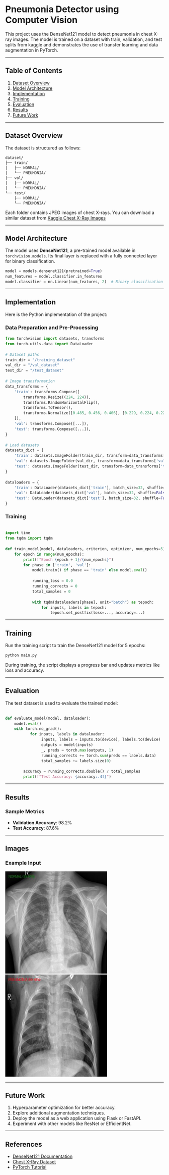 # Pneumonia Detector using Computer Vision 

This project uses the DenseNet121 model to detect pneumonia in chest X-ray images. The model is trained on a dataset with train, validation, and test splits from kaggle and demonstrates the use of transfer learning and data augmentation in PyTorch.

---

## Table of Contents
1. [Dataset Overview](#dataset-overview)
2. [Model Architecture](#model-architecture)
3. [Implementation](#implementation)
4. [Training](#training)
5. [Evaluation](#evaluation)
6. [Results](#results)
7. [Future Work](#future-work)

---

## Dataset Overview
The dataset is structured as follows:
```
dataset/
├── train/
│   ├── NORMAL/
│   └── PNEUMONIA/
├── val/
│   ├── NORMAL/
│   └── PNEUMONIA/
└── test/
    ├── NORMAL/
    └── PNEUMONIA/
```
Each folder contains JPEG images of chest X-rays. 
You can download a similar dataset from [Kaggle Chest X-Ray Images](https://www.kaggle.com/datasets/paultimothymooney/chest-xray-pneumonia/data)

---

## Model Architecture

The model uses **DenseNet121**, a pre-trained model available in `torchvision.models`. Its final layer is replaced with a fully connected layer for binary classification.

```python
model = models.densenet121(pretrained=True)
num_features = model.classifier.in_features
model.classifier = nn.Linear(num_features, 2)  # Binary classification (NORMAL vs PNEUMONIA)
```

---

## Implementation

Here is the Python implementation of the project:

### Data Preparation and Pre-Processing

```python
from torchvision import datasets, transforms
from torch.utils.data import DataLoader

# Dataset paths
train_dir = "/training_dataset"
val_dir = "/val_dataset"
test_dir = "/test_dataset"

# Image transformation
data_transforms = {
    'train': transforms.Compose([
        transforms.Resize((224, 224)),
        transforms.RandomHorizontalFlip(),
        transforms.ToTensor(),
        transforms.Normalize([0.485, 0.456, 0.406], [0.229, 0.224, 0.225])
    ]),
    'val': transforms.Compose([...]),  
    'test': transforms.Compose([...]), 
}

# Load datasets
datasets_dict = {
    'train': datasets.ImageFolder(train_dir, transform=data_transforms['train']),
    'val': datasets.ImageFolder(val_dir, transform=data_transforms['val']),
    'test': datasets.ImageFolder(test_dir, transform=data_transforms['test']),
}

dataloaders = {
    'train': DataLoader(datasets_dict['train'], batch_size=32, shuffle=True),
    'val': DataLoader(datasets_dict['val'], batch_size=32, shuffle=False),
    'test': DataLoader(datasets_dict['test'], batch_size=32, shuffle=False),
}
```

### Training

```python

import time
from tqdm import tqdm

def train_model(model, dataloaders, criterion, optimizer, num_epochs=5):
    for epoch in range(num_epochs):
        print(f"Epoch {epoch + 1}/{num_epochs}")
        for phase in ['train', 'val']:
            model.train() if phase == 'train' else model.eval()

            running_loss = 0.0
            running_corrects = 0
            total_samples = 0

            with tqdm(dataloaders[phase], unit="batch") as tepoch:
                for inputs, labels in tepoch:
                    tepoch.set_postfix(loss=..., accuracy=...)
```

---

## Training

Run the training script to train the DenseNet121 model for 5 epochs:
```bash
python main.py
```

During training, the script displays a progress bar and updates metrics like loss and accuracy.

---

## Evaluation

The test dataset is used to evaluate the trained model:

```python

def evaluate_model(model, dataloader):
    model.eval()
    with torch.no_grad():
           for inputs, labels in dataloader:
                inputs, labels = inputs.to(device), labels.to(device)
                outputs = model(inputs)
                _, preds = torch.max(outputs, 1)
                running_corrects += torch.sum(preds == labels.data)
                total_samples += labels.size(0)

        accuracy = running_corrects.double() / total_samples
        print(f"Test Accuracy: {accuracy:.4f}")
```

---

## Results

### Sample Metrics
- **Validation Accuracy**: 98.2%
- **Test Accuracy**: 87.6%
---

## Images

### Example Input

![NORMAL2-IM-0362-0001.jpeg](https://github.com/agneya-1402/Pneumonia_Detector/blob/main/test_results/IM-0010-0001.jpeg)
![NORMAL2-IM-0012-0001.jpeg](https://github.com/agneya-1402/Pneumonia_Detector/blob/main/test_results/NORMAL2-IM-0315-0001.jpeg)

---

## Future Work

1. Hyperparameter optimization for better accuracy.
2. Explore additional augmentation techniques.
3. Deploy the model as a web application using Flask or FastAPI.
4. Experiment with other models like ResNet or EfficientNet.

---

## References

- [DenseNet121 Documentation](https://pytorch.org/vision/stable/models.html)
- [Chest X-Ray Dataset](https://www.kaggle.com/datasets)
- [PyTorch Tutorial](https://pytorch.org/tutorials/)

